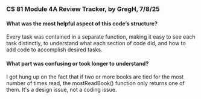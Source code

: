 ### CS 81 Module 4A Review Tracker, by GregH, 7/8/25

#### What was the most helpful aspect of this code’s structure? 

Every task was contained in a separate function, making it easy to see each task distinctly, to understand what each section of code did, and how to add code to accomplish desired tasks.

#### What part was confusing or took longer to understand?

I got hung up on the fact that if two or more books are tied for the most number of times read, the mostReadBook() function only returns one of them. It's a design issue, not a coding issue.